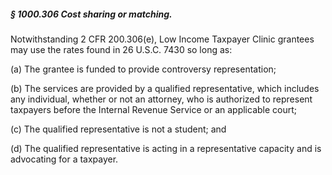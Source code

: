 ##### § 1000.306 Cost sharing or matching. #####

Notwithstanding 2 CFR 200.306(e), Low Income Taxpayer Clinic grantees may use the rates found in 26 U.S.C. 7430 so long as:

(a) The grantee is funded to provide controversy representation;

(b) The services are provided by a qualified representative, which includes any individual, whether or not an attorney, who is authorized to represent taxpayers before the Internal Revenue Service or an applicable court;

(c) The qualified representative is not a student; and

(d) The qualified representative is acting in a representative capacity and is advocating for a taxpayer.